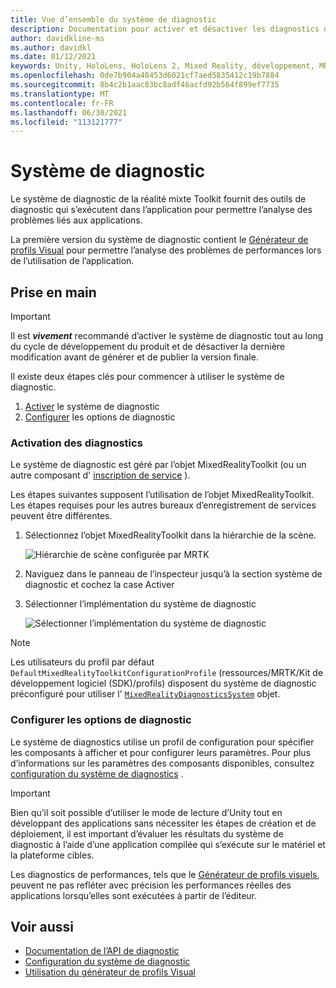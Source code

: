```yaml
---
title: Vue d’ensemble du système de diagnostic
description: Documentation pour activer et désactiver les diagnostics dans MRTK
author: davidkline-ms
ms.author: davidkl
ms.date: 01/12/2021
keywords: Unity, HoloLens, HoloLens 2, Mixed Reality, développement, MRTK
ms.openlocfilehash: 0de7b904a48453d6021cf7aed5835412c19b7884
ms.sourcegitcommit: 8b4c2b1aac83bc8adf46acfd92b564f899ef7735
ms.translationtype: MT
ms.contentlocale: fr-FR
ms.lasthandoff: 06/30/2021
ms.locfileid: "113121777"
---
```

# <a name="diagnostic-system"></a>Système de diagnostic

Le système de diagnostic de la réalité mixte Toolkit fournit des outils de diagnostic qui s’exécutent dans l’application pour permettre l’analyse des problèmes liés aux applications.

La première version du système de diagnostic contient le [Générateur de profils Visual](using-visual-profiler.md) pour permettre l’analyse des problèmes de performances lors de l’utilisation de l’application.

## <a name="getting-started"></a>Prise en main

> [!IMPORTANT]
> Il est **_vivement_** recommandé d’activer le système de diagnostic tout au long du cycle de développement du produit et de désactiver la dernière modification avant de générer et de publier la version finale.

Il existe deux étapes clés pour commencer à utiliser le système de diagnostic.

1. [Activer](#enable-diagnostics) le système de diagnostic
2. [Configurer](#configure-diagnostic-options) les options de diagnostic

### <a name="enable-diagnostics"></a>Activation des diagnostics

Le système de diagnostic est géré par l’objet MixedRealityToolkit (ou un autre composant d' [inscription de service](xref:Microsoft.MixedReality.Toolkit.IMixedRealityServiceRegistrar) ).

Les étapes suivantes supposent l’utilisation de l’objet MixedRealityToolkit. Les étapes requises pour les autres bureaux d’enregistrement de services peuvent être différentes.

1. Sélectionnez l’objet MixedRealityToolkit dans la hiérarchie de la scène.

    ![Hiérarchie de scène configurée par MRTK](../images/MRTK_ConfiguredHierarchy.png)

1. Naviguez dans le panneau de l’inspecteur jusqu’à la section système de diagnostic et cochez la case Activer
1. Sélectionner l’implémentation du système de diagnostic

    ![Sélectionner l’implémentation du système de diagnostic](../images/diagnostics/DiagnosticsSelectSystemType.png)

> [!NOTE]
> Les utilisateurs du profil par défaut `DefaultMixedRealityToolkitConfigurationProfile` (ressources/MRTK/Kit de développement logiciel (SDK)/profils) disposent du système de diagnostic préconfiguré pour utiliser l' [`MixedRealityDiagnosticsSystem`](xref:Microsoft.MixedReality.Toolkit.Diagnostics.MixedRealityDiagnosticsSystem) objet.

### <a name="configure-diagnostic-options"></a>Configurer les options de diagnostic

Le système de diagnostics utilise un profil de configuration pour spécifier les composants à afficher et pour configurer leurs paramètres. Pour plus d’informations sur les paramètres des composants disponibles, consultez [configuration du système de diagnostics](configuring-diagnostics.md) .

> [!IMPORTANT]
> Bien qu’il soit possible d’utiliser le mode de lecture d’Unity tout en développant des applications sans nécessiter les étapes de création et de déploiement, il est important d’évaluer les résultats du système de diagnostic à l’aide d’une application compilée qui s’exécute sur le matériel et la plateforme cibles.
>
> Les diagnostics de performances, tels que le [Générateur de profils visuels](using-visual-profiler.md), peuvent ne pas refléter avec précision les performances réelles des applications lorsqu’elles sont exécutées à partir de l’éditeur.

## <a name="see-also"></a>Voir aussi

- [Documentation de l’API de diagnostic](xref:Microsoft.MixedReality.Toolkit.Diagnostics)
- [Configuration du système de diagnostic](configuring-diagnostics.md)
- [Utilisation du générateur de profils Visual](using-visual-profiler.md)
